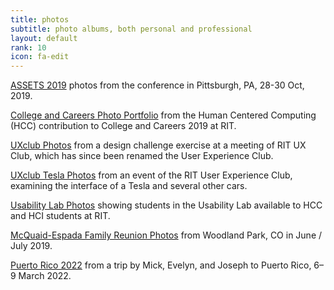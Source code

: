 ```yaml
---
title: photos
subtitle: photo albums, both personal and professional
layout: default
rank: 10
icon: fa-edit
---
```


[ASSETS 2019](/assets2019/index.html) photos from the conference in Pittsburgh, PA, 28-30 Oct, 2019.

[College and Careers Photo Portfolio](/20190803college-careers/index.html) from the Human Centered Computing (HCC) contribution to College and Careers 2019 at RIT.

[UXclub Photos](/uxclub/index.html) from a design challenge exercise at a meeting of RIT UX Club, which has since been renamed the User Experience Club.

[UXclub Tesla Photos](/20191010uxclubtesla/index.html) from an event of the RIT User Experience Club, examining the interface of a Tesla and several other cars.

[Usability Lab Photos](/usability/index.html) showing students in the Usability Lab available to HCC and HCI students at RIT.

[McQuaid-Espada Family Reunion Photos](/reunion2019/index.html) from Woodland Park, CO in June / July 2019.

[Puerto Rico 2022](/puertorico2022/index.html) from a trip by Mick, Evelyn, and Joseph to Puerto Rico, 6&ndash;9 March 2022.

